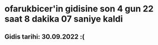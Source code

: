 # ofarukbicer'in gidisine son 4 gun 22 saat 8 dakika 07 saniye kaldi

## Gidis tarihi: 30.09.2022 :(